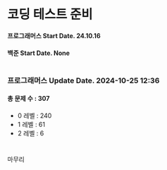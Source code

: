 # 코딩 테스트 준비

#### 프로그래머스 Start Date. 24.10.16
#### 백준 Start Date. None

# 
### 프로그래머스 Update Date. 2024-10-25 12:36
#### 총 문제 수 : 307
- 0 레벨 : 240
- 1 레벨 : 61
- 2 레벨 : 6

# 
마무리

# 
